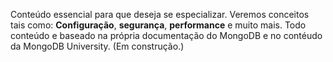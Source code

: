 Conteúdo essencial para que deseja se especializar.
Veremos conceitos tais como: **Configuração**, **segurança**, **performance** e muito mais.
Todo conteúdo e baseado na própria documentação do MongoDB e no contéudo da MongoDB University. (Em construção.)


